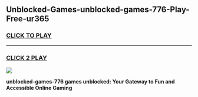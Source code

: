 
## Unblocked-Games-unblocked-games-776-Play-Free-ur365
<h3>
<a href="https://premium76.site?title=unblocked-games-776&ref=21A">CLICK TO PLAY</a></h3>
<hr>

<h3>
<a href="https://premium76.site?title=unblocked-games-776&ref=21A">CLICK 2 PLAY</a>
  
</h3>

<a href="https://premium76.site?title=unblocked-games-776&ref=21A"><img src="https://clearcache.store/games.png"></a>


**unblocked-games-776 games unblocked: Your Gateway to Fun and Accessible Online Gaming**
